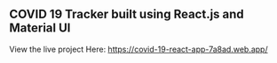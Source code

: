 ## COVID 19 Tracker built using React.js and Material UI
View the live project Here: https://covid-19-react-app-7a8ad.web.app/
